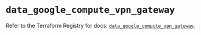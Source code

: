 # `data_google_compute_vpn_gateway`

Refer to the Terraform Registry for docs: [`data_google_compute_vpn_gateway`](https://registry.terraform.io/providers/hashicorp/google-beta/5.17.0/docs/data-sources/google_compute_vpn_gateway).
